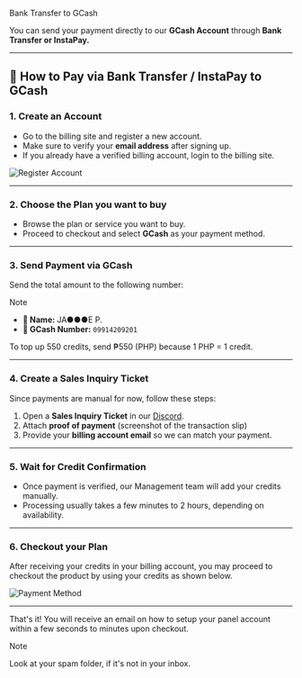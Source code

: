  Bank Transfer to GCash

You can send your payment directly to our **GCash Account** through **Bank Transfer or InstaPay.**

---

## 🔧 How to Pay via Bank Transfer / InstaPay to GCash

### 1. Create an Account

- Go to the billing site and register a new account.
- Make sure to verify your **email address** after signing up.
- If you already have a verified billing account, login to the billing site.

![Register Account](./image-1756207209324.png)

---

### 2. Choose the Plan you want to buy

- Browse the plan or service you want to buy.
- Proceed to checkout and select **GCash** as your payment method.

---

### 3. Send Payment via GCash

Send the total amount to the following number:

> [!NOTE]
> - **👤 Name:** JA●●●E P.
> - **📱 GCash Number:** `09914209201`
>
> To top up 550 credits, send ₱550 (PHP) because 1 PHP = 1 credit.

---

### 4. Create a Sales Inquiry Ticket

Since payments are manual for now, follow these steps:

1. Open a **Sales Inquiry Ticket** in our [Discord](https://discord.atbphosting.com/).
2. Attach **proof of payment** (screenshot of the transaction slip)
3. Provide your **billing account email** so we can match your payment.

---

### 5. Wait for Credit Confirmation

- Once payment is verified, our Management team will add your credits manually.
- Processing usually takes a few minutes to 2 hours, depending on availability.

---

### 6. Checkout your Plan

After receiving your credits in your billing account, you may proceed to checkout the product by using your credits as shown below. 

![Payment Method](./image-1756206730446.png)

---

That's it! You will receive an email on how to setup your panel account within a few seconds to minutes upon checkout. 

> [!NOTE]
> Look at your spam folder, if it's not in your inbox.
